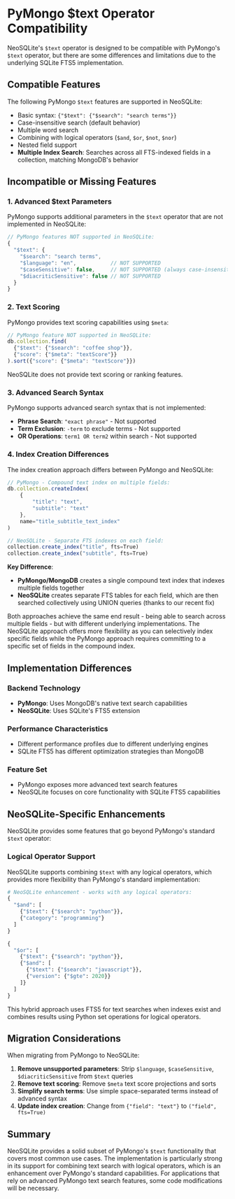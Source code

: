 # PyMongo $text Operator Compatibility

NeoSQLite's `$text` operator is designed to be compatible with PyMongo's `$text` operator, but there are some differences and limitations due to the underlying SQLite FTS5 implementation.

## Compatible Features

The following PyMongo `$text` features are supported in NeoSQLite:

- Basic syntax: `{"$text": {"$search": "search terms"}}`
- Case-insensitive search (default behavior)
- Multiple word search
- Combining with logical operators (`$and`, `$or`, `$not`, `$nor`)
- Nested field support
- **Multiple Index Search**: Searches across all FTS-indexed fields in a collection, matching MongoDB's behavior

## Incompatible or Missing Features

### 1. Advanced $text Parameters

PyMongo supports additional parameters in the `$text` operator that are not implemented in NeoSQLite:

```javascript
// PyMongo features NOT supported in NeoSQLite:
{
  "$text": {
    "$search": "search terms",
    "$language": "en",           // NOT SUPPORTED
    "$caseSensitive": false,     // NOT SUPPORTED (always case-insensitive)
    "$diacriticSensitive": false // NOT SUPPORTED
  }
}
```

### 2. Text Scoring

PyMongo provides text scoring capabilities using `$meta`:

```javascript
// PyMongo feature NOT supported in NeoSQLite:
db.collection.find(
  {"$text": {"$search": "coffee shop"}},
  {"score": {"$meta": "textScore"}}
).sort({"score": {"$meta": "textScore"}})
```

NeoSQLite does not provide text scoring or ranking features.

### 3. Advanced Search Syntax

PyMongo supports advanced search syntax that is not implemented:

- **Phrase Search**: `"exact phrase"` - Not supported
- **Term Exclusion**: `-term` to exclude terms - Not supported
- **OR Operations**: `term1 OR term2` within search - Not supported

### 4. Index Creation Differences

The index creation approach differs between PyMongo and NeoSQLite:

```javascript
// PyMongo - Compound text index on multiple fields:
db.collection.createIndex(
    {
        "title": "text",
        "subtitle": "text"
    },
    name="title_subtitle_text_index"
)

// NeoSQLite - Separate FTS indexes on each field:
collection.create_index("title", fts=True)
collection.create_index("subtitle", fts=True)
```

**Key Difference**: 
- **PyMongo/MongoDB** creates a single compound text index that indexes multiple fields together
- **NeoSQLite** creates separate FTS tables for each field, which are then searched collectively using UNION queries (thanks to our recent fix)

Both approaches achieve the same end result - being able to search across multiple fields - but with different underlying implementations. The NeoSQLite approach offers more flexibility as you can selectively index specific fields while the PyMongo approach requires committing to a specific set of fields in the compound index.

## Implementation Differences

### Backend Technology
- **PyMongo**: Uses MongoDB's native text search capabilities
- **NeoSQLite**: Uses SQLite's FTS5 extension

### Performance Characteristics
- Different performance profiles due to different underlying engines
- SQLite FTS5 has different optimization strategies than MongoDB

### Feature Set
- PyMongo exposes more advanced text search features
- NeoSQLite focuses on core functionality with SQLite FTS5 capabilities

## NeoSQLite-Specific Enhancements

NeoSQLite provides some features that go beyond PyMongo's standard `$text` operator:

### Logical Operator Support
NeoSQLite supports combining `$text` with any logical operators, which provides more flexibility than PyMongo's standard implementation:

```python
# NeoSQLite enhancement - works with any logical operators:
{
  "$and": [
    {"$text": {"$search": "python"}},
    {"category": "programming"}
  ]
}

{
  "$or": [
    {"$text": {"$search": "python"}},
    {"$and": [
      {"$text": {"$search": "javascript"}},
      {"version": {"$gte": 2020}}
    ]}
  ]
}
```

This hybrid approach uses FTS5 for text searches when indexes exist and combines results using Python set operations for logical operators.

## Migration Considerations

When migrating from PyMongo to NeoSQLite:

1. **Remove unsupported parameters**: Strip `$language`, `$caseSensitive`, `$diacriticSensitive` from `$text` queries
2. **Remove text scoring**: Remove `$meta` text score projections and sorts
3. **Simplify search terms**: Use simple space-separated terms instead of advanced syntax
4. **Update index creation**: Change from `{"field": "text"}` to `("field", fts=True)`

## Summary

NeoSQLite provides a solid subset of PyMongo's `$text` functionality that covers most common use cases. The implementation is particularly strong in its support for combining text search with logical operators, which is an enhancement over PyMongo's standard capabilities. For applications that rely on advanced PyMongo text search features, some code modifications will be necessary.